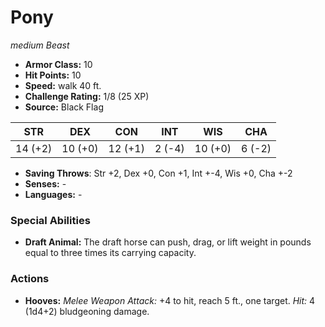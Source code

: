 # Pony

*medium* *Beast*

- **Armor Class:** 10
- **Hit Points:** 10 
- **Speed:** walk 40 ft.
- **Challenge Rating:** 1/8 (25 XP)
- **Source:** Black Flag

| STR | DEX | CON | INT | WIS | CHA |
| --- | --- | --- | --- | --- | --- |
| 14 (+2) | 10 (+0) | 12 (+1) | 2 (-4) | 10 (+0) | 6 (-2) |

- **Saving Throws**: Str +2, Dex +0, Con +1, Int +-4, Wis +0, Cha +-2
- **Senses:** -
- **Languages:** -

### Special Abilities

- **Draft Animal:** The draft horse can push, drag, or lift weight in pounds equal to three times its carrying capacity.

### Actions

- **Hooves:** _Melee Weapon Attack:_ +4 to hit, reach 5 ft., one target. _Hit:_ 4 (1d4+2) bludgeoning damage.
